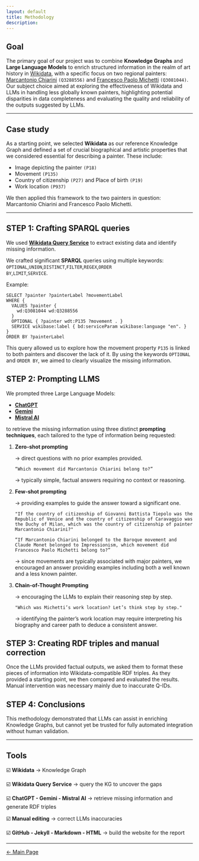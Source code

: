 ```yaml
---
layout: default
title: Methodology
description:
---
```


## Goal
The primary goal of our project was to combine **Knowledge Graphs** and **Large Language Models** to enrich structured information in the realm of art history in <a href="https://www.wikidata.org/wiki/Wikidata:Main_Page" target="_blank">Wikidata</a>, with a specific focus on two regional painters: <a href="https://www.treccani.it/enciclopedia/marc-antonio-chiarini_%28Dizionario-Biografico%29/" target="_blank">Marcantonio Chiarini</a> <code class="language-plaintext highlighter-rouge">(Q3288556)</code> and <a href="https://www.treccani.it/enciclopedia/francesco-paolo-michetti_%28Dizionario-Biografico%29/" target="_blank">Francesco Paolo Michetti</a> <code class="language-plaintext highlighter-rouge">(Q3081044)</code>. Our subject choice aimed at exploring the effectiveness of Wikidata and LLMs in handling less globally known painters, highlighting potential disparities in data completeness and evaluating the quality and reliability of the outputs suggested by LLMs.

***

## Case study
As a starting point, we selected **Wikidata** as our reference Knowledge Graph and defined a set of crucial biographical and artistic properties that we considered essential for describing a painter. These include: 

* Image depicting the painter <code class="language-plaintext highlighter-rouge">(P18)</code>
* Movement <code class="language-plaintext highlighter-rouge">(P135)</code>
* Country of citizenship <code class="language-plaintext highlighter-rouge">(P27)</code> and Place of birth <code class="language-plaintext highlighter-rouge">(P19)</code>
* Work location <code class="language-plaintext highlighter-rouge">(P937)</code>

We then applied this framework to the two painters in question: Marcantonio Chiarini and Francesco Paolo Michetti. 

***
	
## STEP 1: Crafting SPARQL queries
We used <a href="https://query.wikidata.org/" target="_blank">**Wikidata Query Service**</a> to extract existing data and identify missing information.

We crafted significant **SPARQL** queries using multiple keywords:
<code class="language-plaintext highlighter-rouge">OPTIONAL</code>,<code class="language-plaintext highlighter-rouge">UNION</code>,<code class="language-plaintext highlighter-rouge">DISTINCT</code>,<code class="language-plaintext highlighter-rouge">FILTER</code>,<code class="language-plaintext highlighter-rouge">REGEX</code>,<code class="language-plaintext highlighter-rouge">ORDER BY</code>,<code class="language-plaintext highlighter-rouge">LIMIT</code>,<code class="language-plaintext highlighter-rouge">SERVICE</code>.

Example:
```sparql
SELECT ?painter ?painterLabel ?movementLabel
WHERE {
  VALUES ?painter {
    wd:Q3081044 wd:Q3288556
  }
  OPTIONAL { ?painter wdt:P135 ?movement . }
  SERVICE wikibase:label { bd:serviceParam wikibase:language "en". }
}
ORDER BY ?painterLabel
```

This query allowed us to explore how the movement property <code class="language-plaintext highlighter-rouge">P135</code> is linked to both painters and discover the lack of it. By using the keywords <code class="language-plaintext highlighter-rouge">OPTIONAL</code> and <code class="language-plaintext highlighter-rouge">ORDER BY</code>, we aimed to clearly visualize the missing information.

## STEP 2: Prompting LLMS 
We prompted three Large Language Models:
* <a href="https://chatgpt.com/" target="_blank">**ChatGPT**</a>
* <a href="https://gemini.google.com/" target="_blank">**Gemini**</a>
* <a href="https://chat.mistral.ai/chat" target="_blank">**Mistral AI**</a>

to retrieve the missing information using three distinct **prompting techniques**, each tailored to the type of information being requested:

<ol>
  <li><strong>Zero-shot prompting</strong></li> 
  <p>→ direct questions with no prior examples provided.</p>
  <p><pre><code>“Which movement did Marcantonio Chiarini belong to?”</code></pre></p>
  <p>→ typically simple, factual answers requiring no context or reasoning.</p> 
  <li><strong>Few-shot prompting</strong></li>
  <p>→ providing examples to guide the answer toward a significant one.</p>
  <p><pre><code>"If the country of citizenship of Giovanni Battista Tiepolo was the Republic of Venice and the country of citizenship of Caravaggio was the Duchy of Milan, which was the country of citizenship of painter Marcantonio Chiarini?"</code></pre></p>
  <p><pre><code>“If Marcantonio Chiarini belonged to the Baroque movement and Claude Monet belonged to Impressionism, which movement did Francesco Paolo Michetti belong to?”</code></pre></p>
  <p>→ since movements are typically associated with major painters, we encouraged an answer providing examples including both a well known and a less known painter.</p>
  <li><strong>Chain-of-Thought Prompting</strong></li>
  <p>→ encouraging the LLMs to explain their reasoning step by step.</p>
  <p><pre><code>"Which was Michetti’s work location? Let’s think step by step."</code></pre></p>
  <p>→ identifying the painter’s work location may require interpreting his biography and career path to deduce a consistent answer.</p>
</ol>

## STEP 3: Creating RDF triples and manual correction
Once the LLMs provided factual outputs, we asked them to format these pieces of information into Wikidata-compatible RDF triples.
As they provided a starting point, we then compared and evaluated the results. Manual intervention was necessary mainly due to inaccurate Q-IDs. 

## STEP 4: Conclusions
This methodology demonstrated that LLMs can assist in enriching Knowledge Graphs, but cannot yet be trusted for fully automated integration without human validation. 

***

## Tools 

<p>☑️ <strong>Wikidata</strong> → Knowledge Graph</p>
<p>☑️ <strong>Wikidata Query Service</strong> → query the KG to uncover the gaps</p>
<p>☑️ <strong>ChatGPT - Gemini - Mistral AI</strong> → retrieve missing information and generate RDF triples</p>
<p>☑️ <strong>Manual editing</strong> → correct LLMs inaccuracies</p>
<p>☑️ <strong>GitHub - Jekyll - Markdown - HTML</strong> → build the website for the report</p>

***

[← Main Page](./)
